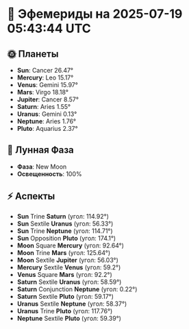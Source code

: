 # 🔭 Эфемериды на 2025-07-19 05:43:44 UTC

## 🌞 Планеты

- **Sun**: Cancer 26.47°
- **Mercury**: Leo 15.17°
- **Venus**: Gemini 15.97°
- **Mars**: Virgo 18.18°
- **Jupiter**: Cancer 8.57°
- **Saturn**: Aries 1.55°
- **Uranus**: Gemini 0.13°
- **Neptune**: Aries 1.76°
- **Pluto**: Aquarius 2.37°

## 🌙 Лунная Фаза

- **Фаза**: New Moon
- **Освещенность**: 100%

## ⚡ Аспекты

- **Sun** Trine **Saturn** (угол: 114.92°)
- **Sun** Sextile **Uranus** (угол: 56.33°)
- **Sun** Trine **Neptune** (угол: 114.71°)
- **Sun** Opposition **Pluto** (угол: 174.1°)
- **Moon** Square **Mercury** (угол: 92.64°)
- **Moon** Trine **Mars** (угол: 125.64°)
- **Moon** Sextile **Jupiter** (угол: 56.03°)
- **Mercury** Sextile **Venus** (угол: 59.2°)
- **Venus** Square **Mars** (угол: 92.2°)
- **Saturn** Sextile **Uranus** (угол: 58.59°)
- **Saturn** Conjunction **Neptune** (угол: 0.22°)
- **Saturn** Sextile **Pluto** (угол: 59.17°)
- **Uranus** Sextile **Neptune** (угол: 58.37°)
- **Uranus** Trine **Pluto** (угол: 117.76°)
- **Neptune** Sextile **Pluto** (угол: 59.39°)